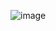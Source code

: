 ![image](https://github.com/ilrexho2011/Project-EULER-Possible-Solutions-Problems-301_to_400/assets/61479363/de1f4336-275f-4e31-8219-e13a0e04e754)

